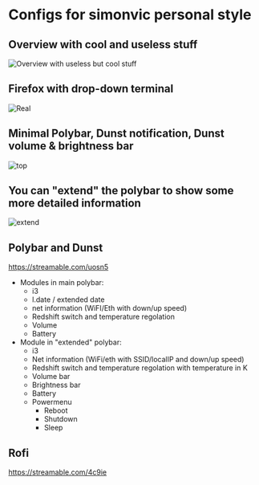 # Configs for simonvic personal style 

## Overview with cool and useless stuff
![Overview with useless but cool stuff](https://raw.githubusercontent.com/simonvic/dotfiles/master/Preview/Screenshot%20from%202020-03-15%2017-22-03.png)

## Firefox with drop-down terminal
![Real](https://raw.githubusercontent.com/simonvic/dotfiles/master/Preview/Screenshot%20from%202020-03-15%2017-28-40.png)

## Minimal Polybar, Dunst notification, Dunst volume & brightness bar
![top](https://raw.githubusercontent.com/simonvic/dotfiles/master/Preview/Screenshot%20from%202020-03-15%2018-05-45.png)

## You can "extend" the polybar to show some more detailed information
![extend](https://github.com/simonvic/dotfiles/blob/master/Preview/Rice4.png)

## Polybar and Dunst
https://streamable.com/uosn5
* Modules in main polybar: 
  * i3
  * l.date / extended date
  * net information (WiFI/Eth with down/up speed)
  * Redshift switch and temperature regolation
  * Volume
  * Battery
* Module in "extended" polybar: 
  * i3
  * Net information (WiFi/eth with SSID/localIP and down/up speed)
  * Redshift switch and temperature regolation with temperature in K
  * Volume bar 
  * Brightness bar
  * Battery 
  * Powermenu
     * Reboot
     * Shutdown
     * Sleep
     

## Rofi
https://streamable.com/4c9ie
